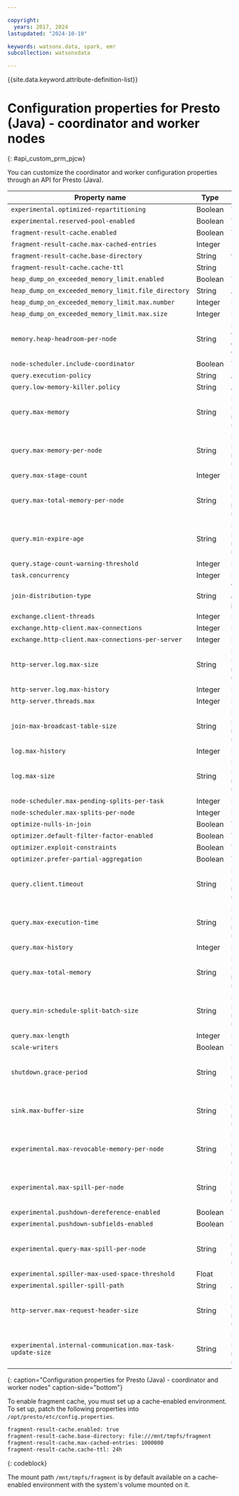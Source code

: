 ```yaml
---

copyright:
  years: 2017, 2024
lastupdated: "2024-10-10"

keywords: watsonx.data, spark, emr
subcollection: watsonxdata

---
```


{{site.data.keyword.attribute-definition-list}}

# Configuration properties for Presto (Java) - coordinator and worker nodes
{: #api_custom_prm_pjcw}

You can customize the coordinator and worker configuration properties through an API for Presto (Java).

| Property name | Type | Validation added |
| --- | --- | --- |
| `experimental.optimized-repartitioning` | Boolean | True or False |
| `experimental.reserved-pool-enabled` | Boolean | True or False |
| `fragment-result-cache.enabled` | Boolean | True or False |
| `fragment-result-cache.max-cached-entries` | Integer | `1000000` |
| `fragment-result-cache.base-directory` | String | file:///mnt/tmpfs/fragment |
| `fragment-result-cache.cache-ttl` | String | 24h |
| `heap_dump_on_exceeded_memory_limit.enabled` | Boolean | True or False |
| `heap_dump_on_exceeded_memory_limit.file_directory` | String | Any string |
| `heap_dump_on_exceeded_memory_limit.max.number` | Integer | Limit {1, 1000} |
| `heap_dump_on_exceeded_memory_limit.max.size` | Integer | Limit {1, 1000} |
| `memory.heap-headroom-per-node` | String | Limit {1, 1e9}; supported values are numbers with or without units TB, MB, GB, B, KB |
| `node-scheduler.include-coordinator` | Boolean | True or False |
| `query.execution-policy` | String | Any string |
| `query.low-memory-killer.policy` | String | Any string |
| `query.max-memory` | String | Limit {1, 1e13}; supported values are numbers with or without units TB, MB, GB, B, KB |
| `query.max-memory-per-node` | String | Limit {1, 1e13}; supported values are numbers with or without units TB, MB, GB, B, KB |
| `query.max-stage-count` | Integer | Limit {1, 1000} |
| `query.max-total-memory-per-node` | String | Limit {1, 1e13}; supported values are numbers with or without units TB, MB, GB, B, KB |
| `query.min-expire-age` | String | Limit {1, 1e13}; supported values are numbers with or without units m, s, ms, h |
| `query.stage-count-warning-threshold` | Integer | Limit {1, 1000} |
| `task.concurrency` | Integer | Limit {1, 1000} |
| `join-distribution-type` | String | Value should be automatic or broadcast or partitioned |
| `exchange.client-threads` | Integer | Limit {1, 1000} |
| `exchange.http-client.max-connections` | Integer | Limit {1, 10000} |
| `exchange.http-client.max-connections-per-server` | Integer | Limit {1, 100000} |
| `http-server.log.max-size` | String | Limit {1, 1e13}; supported values are numbers with or without units TB, MB, GB, B, KB |
| `http-server.log.max-history` | Integer | Limit {1, 100} |
| `http-server.threads.max` | Integer | Limit {1, 1000} |
| `join-max-broadcast-table-size` | String | Limit {1, 1e13}; supported values are numbers with or without units TB, MB, GB, B, KB |
| `log.max-history` | Integer | Limit {1, 100} |
| `log.max-size` | String | Limit {1, 1e13}; supported values are numbers with or without units TB, MB, GB, B, KB |
| `node-scheduler.max-pending-splits-per-task` | Integer | Limit {1, 3000} |
| `node-scheduler.max-splits-per-node` | Integer | Limit {1, 3000} |
| `optimize-nulls-in-join` | Boolean | True or False |
| `optimizer.default-filter-factor-enabled` | Boolean | True or False |
| `optimizer.exploit-constraints` | Boolean | True or False |
| `optimizer.prefer-partial-aggregation` | Boolean | True or False |
| `query.client.timeout` | String | Limit {1, 1e13}; supported values are numbers with or without units m, s, ms, h |
| `query.max-execution-time` | String | Limit {1, 1e13}; supported values are numbers with or without units m, s, ms, h |
| `query.max-history` | Integer | Limit {1, 100} |
| `query.max-total-memory` | String | Limit {1, 1e13}; supported values are numbers with or without units TB, MB, GB|
| `query.min-schedule-split-batch-size` | String | Limit {1, 1e13}; supported values are numbers with or without units TB, MB, GB, B, KB |
| `query.max-length` | Integer | Limit {1, 1000000} |
| `scale-writers` | Boolean | True or False |
| `shutdown.grace-period` | String | Limit {1, 1e13}; supported values are numbers with or without units m, s, ms, h |
| `sink.max-buffer-size` | String | Limit {1, 1e13}; supported values are numbers with or without units TB, MB, GB, B, KB |
| `experimental.max-revocable-memory-per-node` | String | Limit {1, 1e13}; supported values are numbers with or without units TB, MB, GB, B, KB |
| `experimental.max-spill-per-node` | String | Limit {1, 1e13}; supported values are numbers with or without units TB, MB, GB, B, KB |
| `experimental.pushdown-dereference-enabled` | Boolean | True or False |
| `experimental.pushdown-subfields-enabled` | Boolean | True or False |
| `experimental.query-max-spill-per-node` | String | Limit {1, 1e13}; supported values are numbers with or without units TB, MB, GB, B, KB |
| `experimental.spiller-max-used-space-threshold` | Float | Float 64 |
| `experimental.spiller-spill-path` | String | Any string |
| `http-server.max-request-header-size` | String | Limit {1, 1e13}; supported values are numbers with or without units TB, MB, GB, B, KB |
| `experimental.internal-communication.max-task-update-size` | String | Limit {1, 1e13}; supported values are numbers with or without units TB, MB, GB, B, KB |
{: caption="Configuration properties for Presto (Java) - coordinator and worker nodes" caption-side="bottom"}

To enable fragment cache, you must set up a cache-enabled environment. To set up, patch the following properties into `/opt/presto/etc/config.properties`.

```bash
fragment-result-cache.enabled: true
fragment-result-cache.base-directory: file:///mnt/tmpfs/fragment
fragment-result-cache.max-cached-entries: 1000000
fragment-result-cache.cache-ttl: 24h
```
{: codeblock}

The mount path `/mnt/tmpfs/fragment` is by default available on a cache-enabled environment with the system's volume mounted on it.
